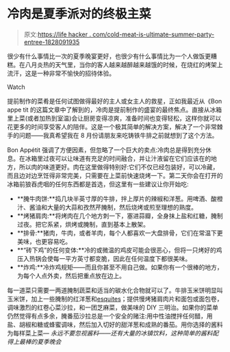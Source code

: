 # 冷肉是夏季派对的终极主菜

> 原文:[https://life hacker . com/cold-meat-is-ultimate-summer-party-entree-1828091935](https://lifehacker.com/cold-meat-is-the-ultimate-summer-party-entree-1828091935)

很少有什么事情比一次的夏季晚宴更好，也很少有什么事情比为一个人做饭更糟糕。在八月炎热的天气里，当你的客人越来越醉越来越饿的时候，在烧红的烤架上流汗，这是一种非常不愉快的招待体验。

Watch

提前制作的菜肴是任何试图做得最好的主人或女主人的救星，正如我最近从《Bon appe tit 的这篇文章中了解到的，冷肉是提前制作的盛宴的最终焦点。直接从冰箱里上菜(或者加热到室温)会让厨房变得凉爽，准备时间也变得轻松，这样你就可以花更多的时间享受客人的陪伴。这是一个极其简单的解决方案，解决了一个非常棘手的问题——我真希望我在 8 月份请朋友来吃铸铁牛排之前就想到了这个方法。

Bon Appétit 强调了方便因素，但忽略了一个巨大的卖点:冷肉总是得到充分休息。在冰箱里过夜可以让味道有充足的时间融合，并让汁液留在它们应该在的地方，所以肉的味道更好。肉在这里做得特别好:它们不仅已经包装好，可以冷藏，而且边对边烹饪得非常完美，只需要在上菜前快速烧烤一下。第二天你会在打开的冰箱前狼吞虎咽的任何东西都是首选，但这里有一些建议让你开始吃:

*   **腌牛肉饼:**捣几块半英寸厚的牛排，拌上厚片的辣椒和洋葱。用啤酒、酸橙汁、酱油和大量的大蒜和孜然芹腌制，然后烧烤或煎至理想的熟度。
*   **烤猪肩肉:**将烤肉在几个地方刺一下，塞进蒜瓣，全身抹上盐和红糖，腌制过夜。把它系紧，烘烤或腌制，直到基本上散架。
*   **排骨:**猪肉，牛肉，或者羊肉，每个人都喜欢一大盘排骨，它们在常温下更美味，也更容易吃。
*   **“砖下鸡”的任何变体:**冷的或微温的鸡皮可能会很恶心，但将一只烤好的鸡压入热锅会使每一平方英寸都变脆，因此在任何温度下都很美味。
*   **炸鸡:**冷炸鸡规矩——而且你甚至不用自己做。如果你有一个很棒的地方，为每个人点外卖，然后把重点放在边上。

每一道菜只需要一两道腌制蔬菜和适当的碳水化合物就可以了。牛排玉米饼明显叫玉米饼，加上一些腌制的红洋葱和[esquites](https://skillet.lifehacker.com/savor-the-summer-with-mexican-street-corn-1796746553)；提供慢烤猪肩肉片和面包或面包卷，调味激烈的红卷心菜沙拉，和一团芝麻菜，做美味的 DIY 三明治。如果你的菜单仍然觉得有点多余，腌番茄沙拉总是一个安全的赌注:用中性油搅拌任何醋，用盐、胡椒和糖或蜂蜜调味，然后加入切好的甜洋葱和成熟的番茄。用你选择的酱料为每样菜上菜— *永远不要忽视酱料——还有大量的冰镇饮料，这种简单的酱料配得上最棒的夏季晚会*